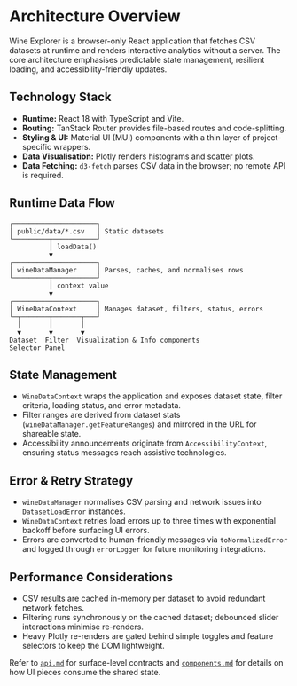 # Architecture Overview

Wine Explorer is a browser-only React application that fetches CSV datasets at runtime and renders interactive analytics without a server. The core architecture emphasises predictable state management, resilient loading, and accessibility-friendly updates.

## Technology Stack

- **Runtime:** React 18 with TypeScript and Vite.
- **Routing:** TanStack Router provides file-based routes and code-splitting.
- **Styling & UI:** Material UI (MUI) components with a thin layer of project-specific wrappers.
- **Data Visualisation:** Plotly renders histograms and scatter plots.
- **Data Fetching:** `d3-fetch` parses CSV data in the browser; no remote API is required.

## Runtime Data Flow

```
┌─────────────────────┐
│ public/data/*.csv   │ Static datasets
└─────────┬───────────┘
          │ loadData()
          ▼
┌─────────────────────┐
│ wineDataManager     │ Parses, caches, and normalises rows
└─────────┬───────────┘
          │ context value
          ▼
┌─────────────────────┐
│ WineDataContext     │ Manages dataset, filters, status, errors
└─┬───────┬───────┬───┘
  │       │       │
  ▼       ▼       ▼
Dataset  Filter  Visualization & Info components
Selector Panel
```

## State Management

- `WineDataContext` wraps the application and exposes dataset state, filter criteria, loading status, and error metadata.
- Filter ranges are derived from dataset stats (`wineDataManager.getFeatureRanges`) and mirrored in the URL for shareable state.
- Accessibility announcements originate from `AccessibilityContext`, ensuring status messages reach assistive technologies.

## Error & Retry Strategy

- `wineDataManager` normalises CSV parsing and network issues into `DatasetLoadError` instances.
- `WineDataContext` retries load errors up to three times with exponential backoff before surfacing UI errors.
- Errors are converted to human-friendly messages via `toNormalizedError` and logged through `errorLogger` for future monitoring integrations.

## Performance Considerations

- CSV results are cached in-memory per dataset to avoid redundant network fetches.
- Filtering runs synchronously on the cached dataset; debounced slider interactions minimise re-renders.
- Heavy Plotly re-renders are gated behind simple toggles and feature selectors to keep the DOM lightweight.

Refer to [`api.md`](api.md) for surface-level contracts and [`components.md`](components.md) for details on how UI pieces consume the shared state.
